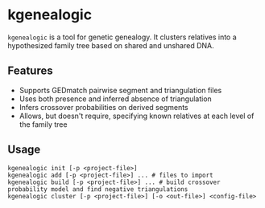 # kgenealogic

`kgenealogic` is a tool for genetic genealogy. It clusters relatives into a hypothesized family
tree based on shared and unshared DNA.

## Features

- Supports GEDmatch pairwise segment and triangulation files
- Uses both presence and inferred absence of triangulation
- Infers crossover probabilities on derived segments
- Allows, but doesn't require, specifying known relatives at each level of the family tree

## Usage

```
kgenealogic init [-p <project-file>]
kgenealogic add [-p <project-file>] ... # files to import
kgenealogic build [-p <project-file>] ... # build crossover probability model and find negative triangulations
kgenealogic cluster [-p <project-file>] [-o <out-file>] <config-file>
```
